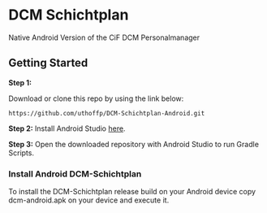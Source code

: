 # DCM Schichtplan
Native Android Version of the CiF DCM Personalmanager

## Getting Started

**Step 1:**

Download or clone this repo by using the link below:

```
https://github.com/uthoffp/DCM-Schichtplan-Android.git
```

**Step 2:**
Install Android Studio [here](https://developer.android.com/studio "here").

**Step 3:**
Open the downloaded repository with Android Studio to run Gradle Scripts.

### Install Android DCM-Schichtplan
To install the DCM-Schichtplan release build on your Android device copy dcm-android.apk on your device and execute it.